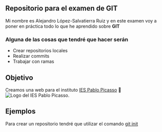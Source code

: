 ## Repositorio para el examen de GIT
Mi nombre es Alejandro López-Salvatierra Ruiz y en este examen voy a poner en práctica todo lo que he aprendido sobre **GIT**

### Alguna de las cosas que tendré que hacer serán
* Crear repositorios locales
* Realizar commits
* Trabajar con ramas

## Objetivo
Creamos una web para el instituto [IES Pablo Picasso](https:fpiespablopicasso.es) :school:
![Logo del IES Pablo Picasso.](https://fpiespablopicasso.es/wp-content/uploads/2022/03/LOGOTIPO-IES-PABLO-PICASSO-texto-morado.png)

## Ejemplos
Para crear un repositorio tendré que utilizar el comando
[git init](https:fpiespablopicasso.es)
